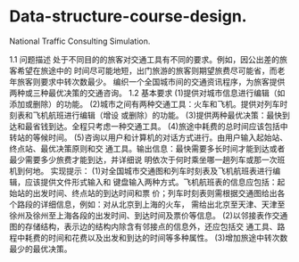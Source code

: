 # Data-structure-course-design.
National Traffic Consulting Simulation.

1.1 问题描述
处于不同目的的旅客对交通工具有不同的要求。例如，因公出差的旅客希望在旅途中的 时间尽可能地短，出门旅游的旅客则期望旅费尽可能省，而老年旅客则要求中转次数最少。 编织一个全国城市间的交通资讯程序，为旅客提供两种或三种最优决策的交通咨询。
1.2 基本要求
(1)提供对城市信息进行编辑（如添加或删除）的功能。
(2)城市之间有两种交通工具：火车和飞机。提供对列车时刻表和飞机航班进行编辑（增设 或删除）的功能。 
(3)提供两种最优决策：最快到达和最省钱到达。全程只考虑一种交通工具。 
(4)旅途中耗费的总时间应该包括中转站的等候时间。 
(5)咨询以用户和计算机的对话方式进行。由用户输入起始站、终点站、最优决策原则和交 通工具。输出信息：最快需要多长时间才能到达或者最少需要多少旅费才能到达，并详细说 明依次于何时乘坐哪一趟列车或那一次班机到何地。 
实现提示： 
(1)对全国城市交通图和列车时刻表及飞机航班表进行编辑，应该提供文件形式输入和 键盘输入两种方式。飞机航班表的信息应包括：起始站的出发时间、终点站的到达时间和票 价；列车时刻表则需根据交通图给出各个路段的详细信息，例如：对从北京到上海的火车， 需给出北京至天津、天津至徐州及徐州至上海各段的出发时间、到达时间及票价等信息。 
(2)以邻接表作交通图的存储结构，表示边的结构内除含有邻接点的信息外，还应包括交 通工具、路程中耗费的时间和花费以及出发和到达的时间等多种属性。 
(3)增加旅途中转次数最少的最优决策。 
